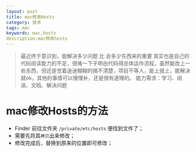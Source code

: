 ```yaml
---
layout: post
title: mac修改Hosts
category: 技术
tags: mac
keywords: mac,hosts
description:mac修改hosts
---
```



> 最近终于意识到，能解决多少问题 比 会多少东西来的重要
> 其实也是自己的代码阅读能力的不足，很难一下子明白代码得总体运作流程，虽然能改上一些东西，但还是觉着迷迷糊糊的搞不清楚，项目不等人，能上就上，能解决就ok，其他的事情可以慢慢补，还是很有道理的。
> 能力需求：学习、阅读、文档、解决问题

#  mac修改Hosts的方法
* Finder 前往文件夹 `/private/etc/hosts` 便找到文件了；
* 需要先将其`拷贝`出来修改；
* 修改完成后，替换到原来的位置即可修改；